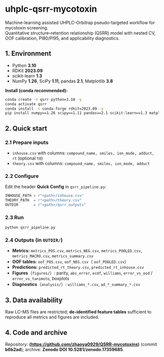 # uhplc-qsrr-mycotoxin
Machine-learning assisted UHPLC–Orbitrap pseudo-targeted workflow for mycotoxin screening.  
Quantitative structure–retention relationship (QSRR) model with nested CV, OOF calibration, PI80/PI95, and applicability diagnostics.

## 1. Environment
- Python **3.10**
- RDKit **2023.09**
- scikit-learn **1.3**
- NumPy **1.26**, SciPy **1.11**, pandas **2.1**, Matplotlib **3.8**

**Install (conda recommended):**
```bash
conda create -n qsrr python=3.10 -y
conda activate qsrr
conda install -c conda-forge rdkit=2023.09 -y
pip install numpy==1.26 scipy==1.11 pandas==2.1 scikit-learn==1.3 matplotlib==3.8
````

## 2. Quick start

### 2.1 Prepare inputs

* `inhouse.csv` with columns: `compound_name, smiles, ion_mode, adduct, rt` (optional `t0`)
* `theory.csv` with columns: `compound_name, smiles, ion_mode, adduct`

### 2.2 Configure

Edit the header **Quick Config** in `qsrr_pipeline.py`:

```python
INHOUSE_PATH = r"<path>/inhouse.csv"
THEORY_PATH  = r"<path>/theory.csv"
OUTDIR       = r"<path>/qsrr_outputs"
```

### 2.3 Run

```bash
python qsrr_pipeline.py
```

### 2.4 Outputs (in `OUTDIR/`)

* **Metrics:** `metrics_POS.csv`, `metrics_NEG.csv`, `metrics_POOLED.csv`, `metrics_MACRO.csv`, `metrics_summary.csv`
* **OOF tables:** `oof_POS.csv`, `oof_NEG.csv`（ `oof_POOLED.csv`）
* **Predictions:** `predicted_rt_theory.csv`, `predicted_rt_inhouse.csv`
* **Figures**（`figures/`）: parity, `abs_error`, `ecdf`, `williams`, `error_vs_ood` / `error_vs_tanimoto`, boxplots
* **Diagnostics**（`analysis/`）: `williams_*.csv`, `ad_*_summary_*.csv`

## 3. Data availability

Raw LC–MS files are restricted; **de-identified feature tables** sufficient to reproduce all metrics and figures are included.

## 4. Code and archive

Repository: **(https://github.com/zhaoya0929/QSRR-mycotoxins)** (commit **b6b2ad**); archive: **Zenodo DOI 10.5281/zenodo.17359685**.
